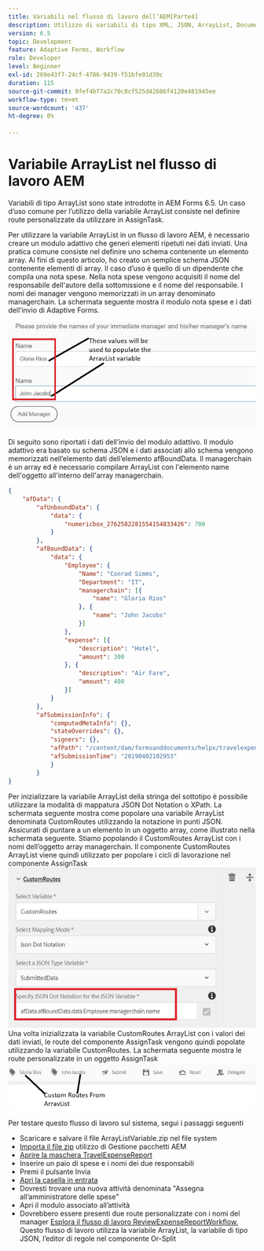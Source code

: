 ```yaml
---
title: Variabili nel flusso di lavoro dell’AEM[Parte4]
description: Utilizzo di variabili di tipo XML, JSON, ArrayList, Document in un flusso di lavoro AEM
version: 6.5
topic: Development
feature: Adaptive Forms, Workflow
role: Developer
level: Beginner
exl-id: 269e43f7-24cf-4786-9439-f51bfe91d39c
duration: 115
source-git-commit: 9fef4b77a2c70c8cf525d42686f4120e481945ee
workflow-type: tm+mt
source-wordcount: '437'
ht-degree: 0%

---
```


# Variabile ArrayList nel flusso di lavoro AEM

Variabili di tipo ArrayList sono state introdotte in AEM Forms 6.5. Un caso d’uso comune per l’utilizzo della variabile ArrayList consiste nel definire route personalizzate da utilizzare in AssignTask.

Per utilizzare la variabile ArrayList in un flusso di lavoro AEM, è necessario creare un modulo adattivo che generi elementi ripetuti nei dati inviati. Una pratica comune consiste nel definire uno schema contenente un elemento array. Ai fini di questo articolo, ho creato un semplice schema JSON contenente elementi di array. Il caso d’uso è quello di un dipendente che compila una nota spese. Nella nota spese vengono acquisiti il nome del responsabile dell&#39;autore della sottomissione e il nome del responsabile. I nomi dei manager vengono memorizzati in un array denominato managerchain. La schermata seguente mostra il modulo nota spese e i dati dell’invio di Adaptive Forms.

![expenserreport](assets/expensereport.jpg)

Di seguito sono riportati i dati dell’invio del modulo adattivo. Il modulo adattivo era basato su schema JSON e i dati associati allo schema vengono memorizzati nell’elemento dati dell’elemento afBoundData. Il managerchain è un array ed è necessario compilare ArrayList con l&#39;elemento name dell&#39;oggetto all&#39;interno dell&#39;array managerchain.

```json
{
    "afData": {
        "afUnboundData": {
            "data": {
                "numericbox_2762582281554154833426": 700
            }
        },
        "afBoundData": {
            "data": {
                "Employee": {
                    "Name": "Conrad Simms",
                    "Department": "IT",
                    "managerchain": [{
                        "name": "Gloria Rios"
                    }, {
                        "name": "John Jacobs"
                    }]
                },
                "expense": [{
                    "description": "Hotel",
                    "amount": 300
                }, {
                    "description": "Air Fare",
                    "amount": 400
                }]
            }
        },
        "afSubmissionInfo": {
            "computedMetaInfo": {},
            "stateOverrides": {},
            "signers": {},
            "afPath": "/content/dam/formsanddocuments/helpx/travelexpensereport",
            "afSubmissionTime": "20190402102953"
            }
        }
}
```

Per inizializzare la variabile ArrayList della stringa del sottotipo è possibile utilizzare la modalità di mappatura JSON Dot Notation o XPath. La schermata seguente mostra come popolare una variabile ArrayList denominata CustomRoutes utilizzando la notazione in punti JSON. Assicurati di puntare a un elemento in un oggetto array, come illustrato nella schermata seguente. Stiamo popolando il CustomRoutes ArrayList con i nomi dell’oggetto array managerchain.
Il componente CustomRoutes ArrayList viene quindi utilizzato per popolare i cicli di lavorazione nel componente AssignTask
![customroute](assets/arraylist.jpg)
Una volta inizializzata la variabile CustomRoutes ArrayList con i valori dei dati inviati, le route del componente AssignTask vengono quindi popolate utilizzando la variabile CustomRoutes. La schermata seguente mostra le route personalizzate in un oggetto AssignTask
![asingtask](assets/customactions.jpg)

Per testare questo flusso di lavoro sul sistema, segui i passaggi seguenti

* Scaricare e salvare il file ArrayListVariable.zip nel file system
* [Importa il file zip](assets/arraylistvariable.zip) utilizzo di Gestione pacchetti AEM
* [Aprire la maschera TravelExpenseReport](http://localhost:4502/content/dam/formsanddocuments/helpx/travelexpensereport/jcr:content?wcmmode=disabled)
* Inserire un paio di spese e i nomi dei due responsabili
* Premi il pulsante Invia
* [Apri la casella in entrata](http://localhost:4502/aem/inbox)
* Dovresti trovare una nuova attività denominata &quot;Assegna all’amministratore delle spese&quot;
* Apri il modulo associato all’attività
* Dovrebbero essere presenti due route personalizzate con i nomi del manager
  [Esplora il flusso di lavoro ReviewExpenseReportWorkflow.](http://localhost:4502/editor.html/conf/global/settings/workflow/models/ReviewExpenseReport.html) Questo flusso di lavoro utilizza la variabile ArrayList, la variabile di tipo JSON, l’editor di regole nel componente Or-Split
